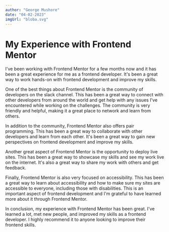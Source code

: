 ```yaml
---
author: "George Mushore"
date: "04-02-2023"
imgUrl: "bloba.svg"
---
```


# My Experience with Frontend Mentor

I've been working with Frontend Mentor for a few months now and it has been a great experience for me as a frontend developer. It's been a great way to work hands-on with frontend development and improve my skills.

One of the best things about Frontend Mentor is the community of developers on the slack channel. This has been a great way to connect with other developers from around the world and get help with any issues I've encountered while working on the challenges. The community is very friendly and helpful, making it a great place to network and learn from others.

In addition to the community, Frontend Mentor also offers pair programming. This has been a great way to collaborate with other developers and learn from each other. It's been a great way to gain new perspectives on frontend development and improve my skills.

Another great aspect of Frontend Mentor is the opportunity to deploy live sites. This has been a great way to showcase my skills and see my work live on the internet. It's also a great way to share my work with others and get feedback.

Finally, Frontend Mentor is also very focused on accessibility. This has been a great way to learn about accessibility and how to make sure my sites are accessible to everyone, including those with disabilities. This is an important aspect of frontend development and I'm grateful to have learned more about it through Frontend Mentor.

In conclusion, my experience with Frontend Mentor has been great. I've learned a lot, met new people, and improved my skills as a frontend developer. I highly recommend it to anyone looking to improve their frontend skills.
